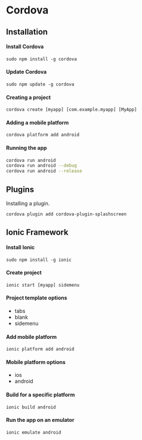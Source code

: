 Cordova
=======


Installation
--------------------------------------------------

#### Install Cordova
`sudo npm install -g cordova`

#### Update Cordova
`sudo npm update -g cordova`

#### Creating a project
`cordova create [myapp] [com.example.myapp] [MyApp]`

#### Adding a mobile platform
`cordova platform add android`

#### Running the app
```bash
cordova run android
cordova run android --debug
cordova run android --release
```


Plugins
--------------------------------------------------

Installing a plugin.

```bash
cordova plugin add cordova-plugin-splashscreen
```


Ionic Framework
--------------------------------------------------

#### Install Ionic
`sudo npm install -g ionic`

#### Create project
`ionic start [myapp] sidemenu`

#### Project template options
* tabs
* blank
* sidemenu

#### Add mobile platform
`ionic platform add android`

#### Mobile platform options
* ios
* android

#### Build for a specific platform
`ionic build android`

#### Run the app on an emulator
`ionic emulate android`
